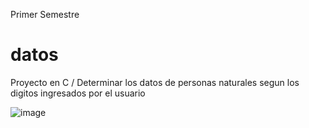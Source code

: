 Primer Semestre
# datos
Proyecto en C / Determinar los datos de personas naturales segun los digitos ingresados por el usuario

![image](https://user-images.githubusercontent.com/67943690/118201894-923a8e00-b426-11eb-82e8-3b5bc26b668e.png)
